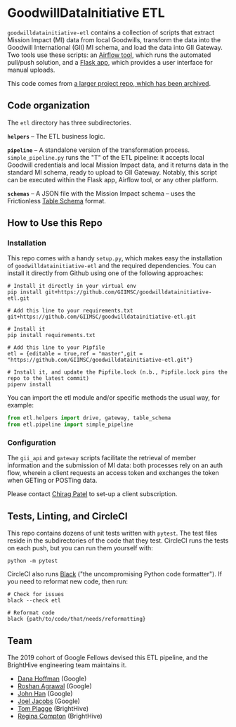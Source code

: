 # GoodwillDataInitiative ETL

`goodwilldatainitiative-etl` contains a collection of scripts that extract Mission Impact (MI) data from local Goodwills, transform the data into the Goodwill International (GII) MI schema, and load the data into GII Gateway. Two tools use these scripts: an [Airflow tool](https://github.com/GIIMSC/goodwilldatainitiative-airflow), which runs the automated pull/push solution, and a [Flask app](https://github.com/GIIMSC/goodwilldatainitiative-idcupload), which provides a user interface for manual uploads.

This code comes from [a larger project repo, which has been archived](https://github.com/GIIMSC/GoodwillDataInitiative).

## Code organization

The `etl` directory has three subdirectories.

**`helpers`** – The ETL business logic. 

**`pipeline`** – A standalone version of the transformation process. `simple_pipeline.py` runs the "T" of the ETL pipeline: it accepts local Goodwill credentials and local Mission Impact data, and it returns data in the standard MI schema, ready to upload to GII Gateway. Notably, this script can be executed within the Flask app, Airflow tool, or any other platform.

**`schemas`** – A JSON file with the Mission Impact schema – uses the Frictionless [Table Schema](https://frictionlessdata.io/specs/table-schema/) format.

## How to Use this Repo

### Installation
This repo comes with a handy `setup.py`, which makes easy the installation of `goodwilldatainitiative-etl` and the required dependencies. You can install it directly from Github using one of the following approaches:

```
# Install it directly in your virtual env
pip install git+https://github.com/GIIMSC/goodwilldatainitiative-etl.git
```

```
# Add this line to your requirements.txt 
git+https://github.com/GIIMSC/goodwilldatainitiative-etl.git

# Install it
pip install requirements.txt
```

```
# Add this line to your Pipfile
etl = {editable = true,ref = "master",git = "https://github.com/GIIMSC/goodwilldatainitiative-etl.git"}

# Install it, and update the Pipfile.lock (n.b., Pipfile.lock pins the repo to the latest commit)
pipenv install
```

You can import the etl module and/or specific methods the usual way, for example:

```python
from etl.helpers import drive, gateway, table_schema
from etl.pipeline import simple_pipeline
```

### Configuration
The `gii_api` and `gateway` scripts facilitate the retrieval of member information and the submission of MI data: both processes rely on an auth flow, wherein a client requests an access token and exchanges the token when GETing or POSTing data. 

Please contact [Chirag Patel](chirag.patel@goodwill.org ) to set-up a client subscription.

## Tests, Linting, and CircleCI

This repo contains dozens of unit tests written with `pytest`. The test files reside in the subdirectories of the code that they test. CircleCI runs the tests on each push, but you can run them yourself with:

`python -m pytest`

CircleCI also runs [Black](https://github.com/psf/black) ("the uncompromising Python code formatter"). If you need to reformat new code, then run:

```
# Check for issues
black --check etl

# Reformat code
black {path/to/code/that/needs/reformatting}
```

## Team

The 2019 cohort of Google Fellows devised this ETL pipeline, and the BrightHive engineering team maintains it.

* [Dana Hoffman](https://github.com/danawillow) (Google)
* [Roshan Agrawal](https://github.com/roshcagra) (Google)
* [John Han](https://github.com/hanjohn) (Google)
* [Joel Jacobs](https://github.com/jacobsjmd) (Google)
* [Tom Plagge](https://github.com/tplagge) (BrightHive)
* [Regina Compton](https://github.com/reginafcompton) (BrightHive)